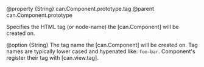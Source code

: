 @property {String} can.Component.prototype.tag
@parent can.Component.prototype

Specifies the HTML tag (or node-name) the [can.Component] will be created on.

@option {String} The tag name the [can.Component]
will be created on.  Tag names are typically lower cased and
hypenated like: `foo-bar`.  Component's register their
tag with [can.view.tag].


